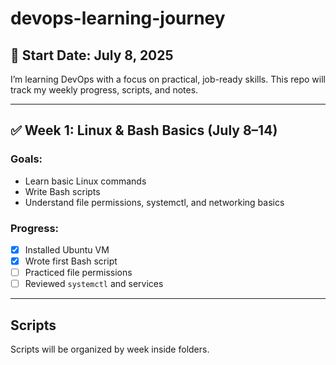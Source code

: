 # devops-learning-journey

## 📅 Start Date: July 8, 2025

I’m learning DevOps with a focus on practical, job-ready skills. This repo will track my weekly progress, scripts, and notes.

---

## ✅ Week 1: Linux & Bash Basics (July 8–14)

### Goals:
- Learn basic Linux commands
- Write Bash scripts
- Understand file permissions, systemctl, and networking basics

### Progress:
- [x] Installed Ubuntu VM
- [x] Wrote first Bash script
- [ ] Practiced file permissions
- [ ] Reviewed `systemctl` and services

---

## Scripts
Scripts will be organized by week inside folders.
